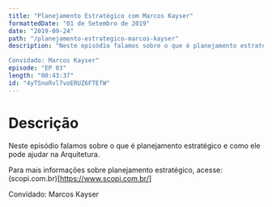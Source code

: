 ```yaml
---
title: "Planejamento Estratégico com Marcos Kayser"
formattedDate: "01 de Setembro de 2019"
date: "2019-09-24"
path: "/planejamento-estrategico-marcos-kayser"
description: "Neste episódio falamos sobre o que é planejamento estratégico e como ele pode ajudar na Arquitetura.

Convidado: Marcos Kayser"
episode: "EP 03"
length: "00:43:37"
id: "4yTSnoRvl7voERUZ6FTEfW"
---
```


# Descrição

Neste episódio falamos sobre o que é planejamento estratégico e como ele pode ajudar na Arquitetura.

Para mais informações sobre planejamento estratégico, acesse: (scopi.com.br)[https://www.scopi.com.br/]

Convidado: Marcos Kayser
